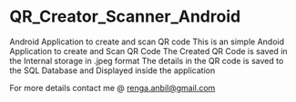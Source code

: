 # QR_Creator_Scanner_Android
Android Application to create and scan QR code
This is an simple Andoid Application to create and Scan QR Code
The Created QR Code is saved in the Internal storage in .jpeg format
The details in the QR code is saved to the SQL Database and Displayed inside the application

For more details contact me @ renga.anbil@gmail.com

